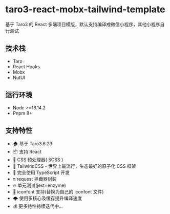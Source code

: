 # taro3-react-mobx-tailwind-template

基于 Taro3 的 React 多端项目模版，默认支持编译成微信小程序，其他小程序自行测试

## 技术栈

- Taro
- React Hooks
- Mobx
- NutUI

## 运行环境

- Node >=16.14.2
- Pnpm 8+

## 支持特性

- 🏠 基于 Taro3.6.23
- 📦 支持 React
- 🐑 CSS 预处理器( SCSS )
- 🎨 TailwindCSS - 世界上最流行，生态最好的原子化 CSS 框架
- 🥣 完全使用 TypeScript 开发
- 🔛 request 拦截器封装
- 🔥 单元测试(jest+enzyme)
- 🧬 iconfont 支持(替换为自己的 iconfont 文件)
- 🌩️ 使用多核心及缓存提升编译速度
- 💰 更多特性持续迭代中...

